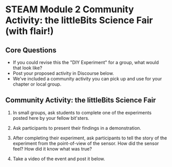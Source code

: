 
# STEAM Module 2 Community Activity: the littleBits Science Fair (with flair!)

## Core Questions

- If you could revise this the "DIY Experiment" for a group, what would that look like?
- Post your proposed activity in Discourse below. 
- We've included a community activity you can pick up and use for your chapter or local group. 

## Community Activity: the littleBits Science Fair

1. In small groups, ask students to complete one of the experiments posted here by your fellow bit'sters. 

2. Ask participants to present their findings in a demonstration. 

3. After completing their experiment, ask participants to tell the story of the experiment from the point-of-view of the sensor. How did the sensor feel? How did it know what was true? 

4. Take a video of the event and post it below.

 


 

